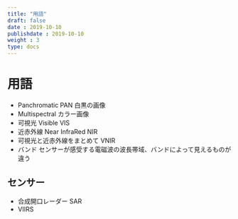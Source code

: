```yaml
---
title: "用語"
draft: false
date : 2019-10-10
publishdate : 2019-10-10
weight : 3
type: docs
---
```



# 用語

- Panchromatic PAN 白黒の画像
- Multispectral カラー画像
- 可視光 Visible VIS
- 近赤外線 Near InfraRed NIR
- 可視光と近赤外線をまとめて VNIR
- バンド センサーが感受する電磁波の波長帯域、バンドによって見えるものが違う



## センサー

- 合成開口レーダー SAR
- VIIRS